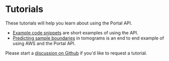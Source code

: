 # Tutorials

These tutorials will help you learn about using the Portal API. 

- [Example code snippets](./cryoet_data_portal_docsite_examples.md) are short examples of using the API. 
- [Predicting sample boundaries](./tutorial_sample_boundaries.md) in tomograms is an end to end example of using AWS and the Portal API.

Please start a [discussion on Github](https://github.com/chanzuckerberg/cryoet-data-portal/discussions/new/choose) if you'd like to request a tutorial.
